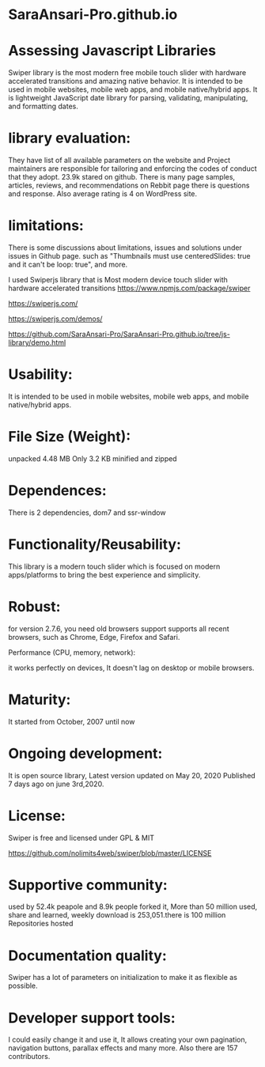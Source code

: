 # SaraAnsari-Pro.github.io


# Assessing Javascript Libraries

Swiper library is the most modern free mobile touch slider with hardware accelerated transitions and amazing native behavior. It is intended to be used in mobile websites, mobile web apps, and mobile native/hybrid apps. It is lightweight JavaScript date library for parsing, validating, manipulating, and formatting dates.

# library evaluation:
They have list of all available parameters on the website and Project maintainers are responsible for tailoring and enforcing the codes of conduct that they adopt. 23.9k stared on github.
There is many page samples, articles, reviews, and recommendations on Rebbit page there is questions and response. Also average rating is 4 on WordPress site.


# limitations:
There is some discussions about limitations, issues and solutions under issues in Github page. such as "Thumbnails must use centeredSlides: true and it can't be loop: true", and more.


I used Swiperjs library that is Most modern device touch slider with hardware accelerated transitions
https://www.npmjs.com/package/swiper

https://swiperjs.com/

https://swiperjs.com/demos/

https://github.com/SaraAnsari-Pro/SaraAnsari-Pro.github.io/tree/js-library/demo.html

# Usability:

It is intended to be used in mobile websites, mobile web apps, and mobile 
native/hybrid apps.

# File Size (Weight):

unpacked 4.48 MB
Only 3.2 KB minified and zipped

# Dependences:

There is 2 dependencies, dom7 and ssr-window

# Functionality/Reusability:

This library is a modern touch slider which is focused on modern apps/platforms to bring the
best experience and simplicity.

# Robust:

for version 2.7.6,  you need old browsers support
supports all recent browsers, such as Chrome, Edge, Firefox and Safari.

Performance (CPU, memory, network):

it works perfectly on devices, It doesn't lag on desktop or mobile browsers.

# Maturity:

It started from October, 2007 until now

# Ongoing development: 

It is open source library, Latest version updated on May 20, 2020
Published 7 days ago on june 3rd,2020. 

# License:

Swiper is free and licensed under GPL & MIT

https://github.com/nolimits4web/swiper/blob/master/LICENSE

# Supportive community:

used by 52.4k peapole and 8.9k people forked it, More than 50 million used, 
share and learned, weekly download is 253,051.there is 100 million Repositories hosted

# Documentation quality:

Swiper has a lot of parameters on initialization to make it as flexible as 
possible.

# Developer support tools:

I could easily change it and use it, It allows creating your own pagination, navigation buttons, parallax 
effects and many more. Also there are 157 contributors.
